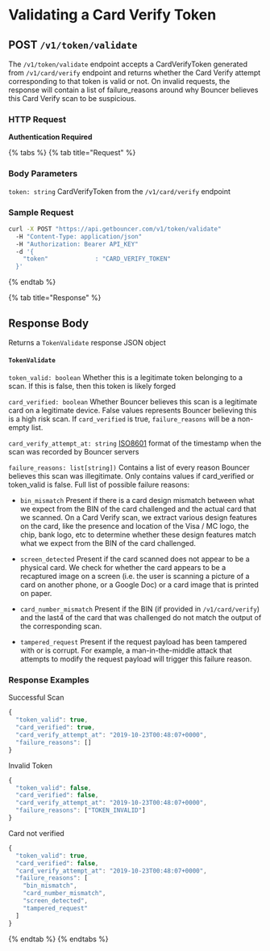 # Validating a Card Verify Token

## **POST `/v1/token/validate`**
The `/v1/token/validate` endpoint accepts a CardVerifyToken generated from
`/v1/card/verify` endpoint and returns whether the Card Verify attempt
corresponding to that token is valid or not. On invalid requests, the response
will contain a list of failure\_reasons around why Bouncer believes this Card
Verify scan to be suspicious.

### HTTP Request
**Authentication Required**

{% tabs %}
{% tab title="Request" %}

### **Body Parameters**
`token: string` CardVerifyToken from the `/v1/card/verify` endpoint

### **Sample Request**
```bash
curl -X POST "https://api.getbouncer.com/v1/token/validate"
  -H "Content-Type: application/json"
  -H "Authorization: Bearer API_KEY"
  -d '{
    "token"             : "CARD_VERIFY_TOKEN"
  }'

```

{% endtab %}

{% tab title="Response" %}

## **Response Body**
Returns a `TokenValidate` response JSON object

#### `TokenValidate`
`token_valid: boolean` Whether this is a legitimate token belonging to a scan.
If this is false, then this token is likely forged

`card_verified: boolean` Whether Bouncer believes this scan is a legitimate card
on a legitimate device. False values represents Bouncer believing this is a high
risk scan. If `card_verified` is true, `failure_reasons` will be a non-empty
list.

`card_verify_attempt_at: string` [ISO8601](https://www.w3.org/TR/NOTE-datetime)
format of the timestamp when the scan was recorded by Bouncer servers

`failure_reasons: list[string])` Contains a list of every reason Bouncer
believes this scan was illegitimate. Only contains values if card\_verified or
token\_valid is false. Full list of possible failure reasons:

* `bin_mismatch` Present if there is a card design mismatch between what we
expect from the BIN of the card challenged and the actual card that we scanned.
On a Card Verify scan, we extract various design features on the card, like the
presence and location of the Visa / MC logo, the chip, bank logo, etc to
determine whether these design features match what we expect from the BIN of the
card challenged.

* `screen_detected` Present if the card scanned does not appear to be a physical
card. We check for whether the card appears to be a recaptured image on a screen
\(i.e. the user is scanning a picture of a card on another phone, or a Google
Doc\) or a card image that is printed on paper. 

* `card_number_mismatch` Present if the BIN \(if provided in `/v1/card/verify`\)
and the last4 of the card that was challenged do not match the output of the
corresponding scan.

* `tampered_request` Present if the request payload has been tampered with or is
corrupt. For example, a man-in-the-middle attack that attempts to modify the
request payload will trigger this failure reason.

### Response Examples
Successful Scan

```javascript
{
  "token_valid": true,
  "card_verified": true,
  "card_verify_attempt_at": "2019-10-23T00:48:07+0000",
  "failure_reasons": []
}

```

Invalid Token

```javascript
{
  "token_valid": false,
  "card_verified": false,
  "card_verify_attempt_at": "2019-10-23T00:48:07+0000",
  "failure_reasons": ["TOKEN_INVALID"]
}
```

Card not verified

```javascript
{
  "token_valid": true,
  "card_verified": false,
  "card_verify_attempt_at": "2019-10-23T00:48:07+0000",
  "failure_reasons": [
    "bin_mismatch",
    "card_number_mismatch",
    "screen_detected",
    "tampered_request"
  ]
}
```

{% endtab %}
{% endtabs %}



